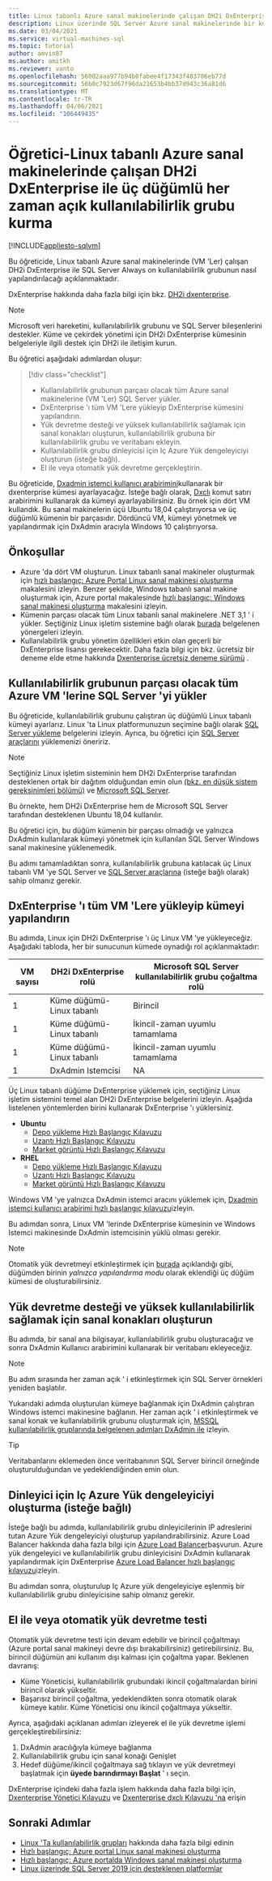 ```yaml
---
title: Linux tabanlı Azure sanal makinelerinde çalışan DH2i DxEnterprise ile Always on kullanılabilirlik grubu kurulumu
description: Linux üzerinde SQL Server Azure sanal makinelerinde bir kullanılabilirlik grubuyla yüksek kullanılabilirlik elde etmek için DH2i DxEnterprise 'ı Küme Yöneticisi olarak kullanın
ms.date: 03/04/2021
ms.service: virtual-machines-sql
ms.topic: tutorial
author: amvin87
ms.author: amitkh
ms.reviewer: vanto
ms.openlocfilehash: 56002aaa977b94b0fabee4f17343f483706eb77d
ms.sourcegitcommit: 56b0c7923d67f96da21653b4bb37d943c36a81d6
ms.translationtype: MT
ms.contentlocale: tr-TR
ms.lasthandoff: 04/06/2021
ms.locfileid: "106449435"
---
```

# <a name="tutorial---setup-a-three-node-always-on-availability-group-with-dh2i-dxenterprise-running-on-linux-based-azure-virtual-machines"></a>Öğretici-Linux tabanlı Azure sanal makinelerinde çalışan DH2i DxEnterprise ile üç düğümlü her zaman açık kullanılabilirlik grubu kurma

[!INCLUDE[appliesto-sqlvm](../../includes/appliesto-sqlvm.md)]

Bu öğreticide, Linux tabanlı Azure sanal makinelerinde (VM 'Ler) çalışan DH2i DxEnterprise ile SQL Server Always on kullanılabilirlik grubunun nasıl yapılandırılacağı açıklanmaktadır. 

DxEnterprise hakkında daha fazla bilgi için bkz. [DH2i dxenterprise](https://dh2i.com/dxenterprise-availability-groups/).

> [!NOTE]
> Microsoft veri hareketini, kullanılabilirlik grubunu ve SQL Server bileşenlerini destekler. Küme ve çekirdek yönetimi için DH2i DxEnterprise kümesinin belgeleriyle ilgili destek için DH2i ile iletişim kurun.
 

Bu öğretici aşağıdaki adımlardan oluşur:

> [!div class="checklist"]
> * Kullanılabilirlik grubunun parçası olacak tüm Azure sanal makinelerine (VM 'Ler) SQL Server yükler.
> * DxEnterprise 'ı tüm VM 'Lere yükleyip DxEnterprise kümesini yapılandırın.
> * Yük devretme desteği ve yüksek kullanılabilirlik sağlamak için sanal konakları oluşturun, kullanılabilirlik grubuna bir kullanılabilirlik grubu ve veritabanı ekleyin.
> * Kullanılabilirlik grubu dinleyicisi için Iç Azure Yük dengeleyiciyi oluşturun (isteğe bağlı).
> * El ile veya otomatik yük devretme gerçekleştirin.

Bu öğreticide, [Dxadmin istemci kullanıcı arabirimini](https://dh2i.com/docs/20-0/dxenterprise/dh2i-dxenterprise-20-0-software-dxadmin-client-ui-quick-start-guide/)kullanarak bir dxenterprise kümesi ayarlayacağız. İsteğe bağlı olarak, [Dxclı](https://dh2i.com/docs/20-0/dxenterprise/dh2i-dxenterprise-20-software-dxcli-guide/) komut satırı arabirimini kullanarak da kümeyi ayarlayabilirsiniz. Bu örnek için dört VM kullandık. Bu sanal makinelerin üçü Ubuntu 18,04 çalıştırıyorsa ve üç düğümlü kümenin bir parçasıdır. Dördüncü VM, kümeyi yönetmek ve yapılandırmak için DxAdmin aracıyla Windows 10 çalıştırıyorsa.

## <a name="prerequisites"></a>Önkoşullar

- Azure 'da dört VM oluşturun. Linux tabanlı sanal makineler oluşturmak için [hızlı başlangıç: Azure Portal Linux sanal makinesi oluşturma](../../../virtual-machines/linux/quick-create-portal.md) makalesini izleyin. Benzer şekilde, Windows tabanlı sanal makine oluşturmak için, Azure portal makalesinde [hızlı başlangıç: Windows sanal makinesi oluşturma](../../../virtual-machines/windows/quick-create-portal.md) makalesini izleyin.
- Kümenin parçası olacak tüm Linux tabanlı sanal makinelere .NET 3,1 ' i yükler. Seçtiğiniz Linux işletim sistemine bağlı olarak [burada](/dotnet/core/install/linux) belgelenen yönergeleri izleyin.
- Kullanılabilirlik grubu yönetim özellikleri etkin olan geçerli bir DxEnterprise lisansı gerekecektir. Daha fazla bilgi için bkz. ücretsiz bir deneme elde etme hakkında [Dxenterprise ücretsiz deneme sürümü](https://dh2i.com/trial/) .

## <a name="install-sql-server-on-all-the-azure-vms-that-will-be-part-of-the-availability-group"></a>Kullanılabilirlik grubunun parçası olacak tüm Azure VM 'lerine SQL Server 'yi yükler

Bu öğreticide, kullanılabilirlik grubunu çalıştıran üç düğümlü Linux tabanlı kümeyi ayarlarız. Linux 'ta Linux platformunuzun seçimine bağlı olarak [SQL Server yükleme](/sql/linux/sql-server-linux-overview#install) belgelerini izleyin. Ayrıca, bu öğretici için [SQL Server araçlarını](/sql/linux/sql-server-linux-setup-tools) yüklemenizi öneririz.
 
> [!NOTE]
> Seçtiğiniz Linux işletim sisteminin hem DH2i DxEnterprise tarafından desteklenen ortak bir dağıtım olduğundan emin olun [(bkz. en düşük sistem gereksinimleri bölümü)](https://dh2i.com/wp-content/uploads/DxEnterprise-v20-Admin-Guide.pdf) ve [Microsoft SQL Server](/sql/linux/sql-server-linux-release-notes-2019#supported-platforms).
>
> Bu örnekte, hem DH2i DxEnterprise hem de Microsoft SQL Server tarafından desteklenen Ubuntu 18,04 kullanılır.

Bu öğretici için, bu düğüm kümenin bir parçası olmadığı ve yalnızca DxAdmin kullanılarak kümeyi yönetmek için kullanılan SQL Server Windows sanal makinesine yüklenemedik.

Bu adımı tamamladıktan sonra, kullanılabilirlik grubuna katılacak üç Linux tabanlı VM 'ye SQL Server ve [SQL Server araçlarına](/sql/linux/sql-server-linux-setup-tools) (isteğe bağlı olarak) sahip olmanız gerekir.
 
## <a name="install-dxenterprise-on-all-the-vms-and-configure-the-cluster"></a>DxEnterprise 'ı tüm VM 'Lere yükleyip kümeyi yapılandırın

Bu adımda, Linux için DH2i DxEnterprise 'ı üç Linux VM 'ye yükleyeceğiz. Aşağıdaki tabloda, her bir sunucunun kümede oynadığı rol açıklanmaktadır:

| VM sayısı | DH2i DxEnterprise rolü | Microsoft SQL Server kullanılabilirlik grubu çoğaltma rolü |
|--|--|--|
| 1 | Küme düğümü-Linux tabanlı | Birincil |
| 1 | Küme düğümü-Linux tabanlı | İkincil-zaman uyumlu tamamlama |
| 1 | Küme düğümü-Linux tabanlı | İkincil-zaman uyumlu tamamlama |
| 1 | DxAdmin Istemcisi | NA |


Üç Linux tabanlı düğüme DxEnterprise yüklemek için, seçtiğiniz Linux işletim sistemini temel alan DH2i DxEnterprise belgelerini izleyin. Aşağıda listelenen yöntemlerden birini kullanarak DxEnterprise 'ı yüklersiniz.

- **Ubuntu**
    - [Depo yükleme Hızlı Başlangıç Kılavuzu](https://dh2i.com/docs/20-0/dxenterprise/dh2i-dxenterprise-20-0-software-ubuntu-installation-quick-start-guide/)
    - [Uzantı Hızlı Başlangıç Kılavuzu](https://dh2i.com/docs/20-0/dxenterprise/dh2i-dxenterprise-20-0-software-azure-extension-quick-start-guide/)
    - [Market görüntü Hızlı Başlangıç Kılavuzu](https://dh2i.com/docs/20-0/dxenterprise/dh2i-dxenterprise-20-0-software-azure-marketplace-image-for-linux-quick-start-guide/)
- **RHEL**
    - [Depo yükleme Hızlı Başlangıç Kılavuzu](https://dh2i.com/docs/20-0/dxenterprise/dh2i-dxenterprise-20-0-software-rhel-centos-installation-quick-start-guide/)
    - [Uzantı Hızlı Başlangıç Kılavuzu](https://dh2i.com/docs/20-0/dxenterprise/dh2i-dxenterprise-20-0-software-azure-extension-quick-start-guide/)
    - [Market görüntü Hızlı Başlangıç Kılavuzu](https://dh2i.com/docs/20-0/dxenterprise/dh2i-dxenterprise-20-0-software-azure-marketplace-image-for-linux-quick-start-guide/)

Windows VM 'ye yalnızca DxAdmin istemci aracını yüklemek için, [Dxadmin istemci kullanıcı arabirimi hızlı başlangıç kılavuzu](https://dh2i.com/docs/20-0/dxenterprise/dh2i-dxenterprise-20-0-software-dxadmin-client-ui-quick-start-guide/)izleyin.

Bu adımdan sonra, Linux VM 'lerinde DxEnterprise kümesinin ve Windows Istemci makinesinde DxAdmin istemcisinin yüklü olması gerekir. 

> [!NOTE]
> Otomatik yük devretmeyi etkinleştirmek için [burada](/sql/database-engine/availability-groups/windows/availability-modes-always-on-availability-groups#SupportedAvModes) açıklandığı gibi, düğümden birinin *yalnızca yapılandırma modu* olarak eklendiği üç düğüm kümesi de oluşturabilirsiniz. 

## <a name="create-the-virtual-hosts-to-provide-failover-support-and-high-availability"></a>Yük devretme desteği ve yüksek kullanılabilirlik sağlamak için sanal konakları oluşturun

Bu adımda, bir sanal ana bilgisayar, kullanılabilirlik grubu oluşturacağız ve sonra DxAdmin Kullanıcı arabirimini kullanarak bir veritabanı ekleyeceğiz.   

> [!NOTE]
> Bu adım sırasında her zaman açık ' i etkinleştirmek için SQL Server örnekleri yeniden başlatılır. 

Yukarıdaki adımda oluşturulan kümeye bağlanmak için DxAdmin çalıştıran Windows istemci makinesine bağlanın. Her zaman açık ' i etkinleştirmek ve sanal konak ve kullanılabilirlik grubunu oluşturmak için, [MSSQL kullanılabilirlik gruplarında belgelenen adımları DxAdmin ile](https://dh2i.com/docs/20-0/dxenterprise/dh2i-dxenterprise-20-0-software-mssql-availability-groups-with-dxadmin-quick-start-guide/) izleyin. 

> [!TIP]
> Veritabanlarını eklemeden önce veritabanının SQL Server birincil örneğinde oluşturulduğundan ve yedeklendiğinden emin olun.  

## <a name="create-the-internal-azure-load-balancer-for-listener-optional"></a>Dinleyici için Iç Azure Yük dengeleyiciyi oluşturma (isteğe bağlı)

İsteğe bağlı bu adımda, kullanılabilirlik grubu dinleyicilerinin IP adreslerini tutan Azure Yük dengeleyiciyi oluşturup yapılandırabilirsiniz. Azure Load Balancer hakkında daha fazla bilgi için [Azure Load Balancer](../../../load-balancer/load-balancer-overview.md)başvurun. Azure yük dengeleyici ve kullanılabilirlik grubu dinleyicisini DxAdmin kullanarak yapılandırmak için DxEnterprise [Azure Load Balancer hızlı başlangıç kılavuzu](https://dh2i.com/docs/20-0/dxenterprise/dh2i-dxenterprise-20-0-software-azure-load-balancer-quick-start-guide/)izleyin.

Bu adımdan sonra, oluşturulup Iç Azure yük dengeleyiciye eşlenmiş bir kullanılabilirlik grubu dinleyicisine sahip olmanız gerekir.

## <a name="test-manual-or-automatic-failover"></a>El ile veya otomatik yük devretme testi

Otomatik yük devretme testi için devam edebilir ve birincil çoğaltmayı (Azure portal sanal makineyi devre dışı bırakabilirsiniz) getirebilirsiniz. Bu, birincil düğümün ani kullanım dışı kalması için çoğaltma yapar. Beklenen davranış:
- Küme Yöneticisi, kullanılabilirlik grubundaki ikincil çoğaltmalardan birini birincil olarak yükseltir.
- Başarısız birincil çoğaltma, yedeklendikten sonra otomatik olarak kümeye katılır. Küme Yöneticisi onu ikincil çoğaltmaya yükseltir.

 
Ayrıca, aşağıdaki açıklanan adımları izleyerek el ile yük devretme işlemi gerçekleştirebilirsiniz:

1. DxAdmin aracılığıyla kümeye bağlanma   
1. Kullanılabilirlik grubu için sanal konağı Genişlet
1. Hedef düğüme/ikincil çoğaltmaya sağ tıklayın ve yük devretmeyi başlatmak için **üyede barındırmayı Başlat** ' ı seçin. 

DxEnterprise içindeki daha fazla işlem hakkında daha fazla bilgi için, [Dxenterprise Yönetici Kılavuzu](https://dh2i.com/wp-content/uploads/DxEnterprise-v20-Admin-Guide.pdf) ve [Dxenterprise dxclı Kılavuzu 'na](https://dh2i.com/docs/20-0/dxenterprise/dh2i-dxenterprise-20-software-dxcli-guide/) erişin

## <a name="next-steps"></a>Sonraki Adımlar

- [Linux 'Ta kullanılabilirlik grupları](/sql/linux/sql-server-linux-availability-group-overview) hakkında daha fazla bilgi edinin
- [Hızlı başlangıç: Azure portal Linux sanal makinesi oluşturma](../../../virtual-machines/linux/quick-create-portal.md)
- [Hızlı başlangıç: Azure portalda Windows sanal makinesi oluşturma](../../../virtual-machines/windows/quick-create-portal.md)
- [Linux üzerinde SQL Server 2019 için desteklenen platformlar](/sql/linux/sql-server-linux-release-notes-2019#supported-platforms)
